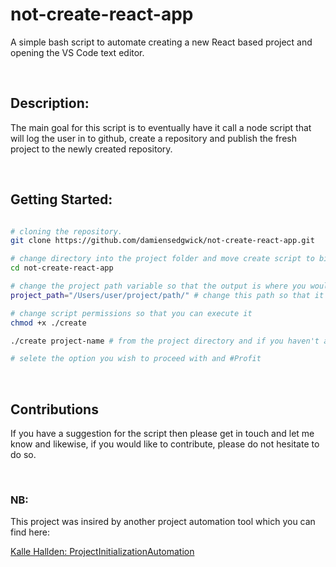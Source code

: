 # not-create-react-app
A simple bash script to automate creating a new React based project and opening the VS Code text editor.

<br />

## Description:
The main goal for this script is to eventually have it call a node script that will log the user in to github, create a repository and publish the fresh project to the newly created repository.

<br />

## Getting Started:
```bash

# cloning the repository.
git clone https://github.com/damiensedgwick/not-create-react-app.git

# change directory into the project folder and move create script to bin folder
cd not-create-react-app

# change the project path variable so that the output is where you would like the project to out to.
project_path="/Users/user/project/path/" # change this path so that it builds to your chosen directory

# change script permissions so that you can execute it
chmod +x ./create

./create project-name # from the project directory and if you haven't added the script to your path

# selete the option you wish to proceed with and #Profit

```
<br />

## Contributions
If you have a suggestion for the script then please get in touch and let me know and likewise, if you would like to contribute, please do not hesitate to do so.

<br />

### NB:
This project was insired by another project automation tool which you can find here:

[Kalle Hallden: ProjectInitializationAutomation
](https://github.com/KalleHallden/ProjectInitializationAutomation)
